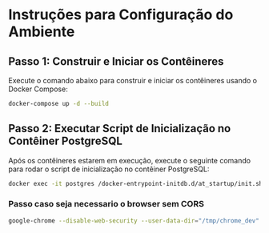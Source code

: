 # Instruções para Configuração do Ambiente

## Passo 1: Construir e Iniciar os Contêineres

Execute o comando abaixo para construir e iniciar os contêineres usando o Docker Compose:

```sh
docker-compose up -d --build
```


## Passo 2: Executar Script de Inicialização no Contêiner PostgreSQL

Após os contêineres estarem em execução, execute o seguinte comando para rodar o script de inicialização no contêiner PostgreSQL:

```sh
docker exec -it postgres /docker-entrypoint-initdb.d/at_startup/init.sh
```

### Passo caso seja necessario o browser sem CORS
```sh
google-chrome --disable-web-security --user-data-dir="/tmp/chrome_dev"
```